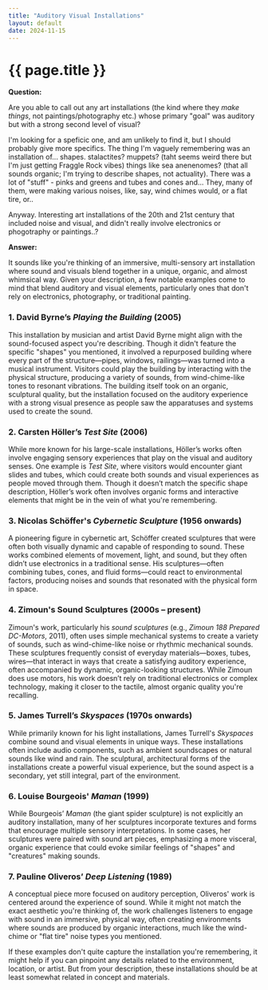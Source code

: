 ```yaml
---
title: "Auditory Visual Installations"
layout: default
date: 2024-11-15
---
```


# {{ page.title }}

**Question:** 

Are you able to call out any art installations (the kind where they *make things*, not paintings/photography etc.) whose primary "goal" was auditory but with a strong second level of visual?

I'm looking for a speficic one, and am unlikely to find it, but I should probably give more specifics. The thing I'm vaguely remembering was an installation of... shapes. stalactites? muppets? (taht seems weird there but I'm just getting Fraggle Rock vibes) things like sea anenenomes? (that all sounds organic; I'm trying to describe shapes, not actuality). There was a lot of "stuff" - pinks and greens and tubes and cones and... They, many of them, were making various noises, like, say, wind chimes would, or a flat tire, or..

Anyway. Interesting art installations of the 20th and 21st century that included noise and visual, and didn't really involve electronics or phogotraphy or paintings..?

**Answer:**

It sounds like you're thinking of an immersive, multi-sensory art installation where sound and visuals blend together in a unique, organic, and almost whimsical way. Given your description, a few notable examples come to mind that blend auditory and visual elements, particularly ones that don't rely on electronics, photography, or traditional painting.

### 1. **David Byrne’s *Playing the Building* (2005)**
   This installation by musician and artist David Byrne might align with the sound-focused aspect you're describing. Though it didn't feature the specific "shapes" you mentioned, it involved a repurposed building where every part of the structure—pipes, windows, railings—was turned into a musical instrument. Visitors could play the building by interacting with the physical structure, producing a variety of sounds, from wind-chime-like tones to resonant vibrations. The building itself took on an organic, sculptural quality, but the installation focused on the auditory experience with a strong visual presence as people saw the apparatuses and systems used to create the sound.

### 2. **Carsten Höller’s *Test Site* (2006)**
   While more known for his large-scale installations, Höller’s works often involve engaging sensory experiences that play on the visual and auditory senses. One example is *Test Site*, where visitors would encounter giant slides and tubes, which could create both sounds and visual experiences as people moved through them. Though it doesn’t match the specific shape description, Höller’s work often involves organic forms and interactive elements that might be in the vein of what you're remembering.

### 3. **Nicolas Schöffer's *Cybernetic Sculpture* (1956 onwards)**
   A pioneering figure in cybernetic art, Schöffer created sculptures that were often both visually dynamic and capable of responding to sound. These works combined elements of movement, light, and sound, but they often didn’t use electronics in a traditional sense. His sculptures—often combining tubes, cones, and fluid forms—could react to environmental factors, producing noises and sounds that resonated with the physical form in space.

### 4. **Zimoun's Sound Sculptures (2000s – present)**
   Zimoun's work, particularly his *sound sculptures* (e.g., *Zimoun 188 Prepared DC-Motors*, 2011), often uses simple mechanical systems to create a variety of sounds, such as wind-chime-like noise or rhythmic mechanical sounds. These sculptures frequently consist of everyday materials—boxes, tubes, wires—that interact in ways that create a satisfying auditory experience, often accompanied by dynamic, organic-looking structures. While Zimoun does use motors, his work doesn’t rely on traditional electronics or complex technology, making it closer to the tactile, almost organic quality you're recalling.

### 5. **James Turrell’s *Skyspaces* (1970s onwards)**
   While primarily known for his light installations, James Turrell's *Skyspaces* combine sound and visual elements in unique ways. These installations often include audio components, such as ambient soundscapes or natural sounds like wind and rain. The sculptural, architectural forms of the installations create a powerful visual experience, but the sound aspect is a secondary, yet still integral, part of the environment.

### 6. **Louise Bourgeois' *Maman* (1999)**
   While Bourgeois’ *Maman* (the giant spider sculpture) is not explicitly an auditory installation, many of her sculptures incorporate textures and forms that encourage multiple sensory interpretations. In some cases, her sculptures were paired with sound art pieces, emphasizing a more visceral, organic experience that could evoke similar feelings of "shapes" and "creatures" making sounds.

### 7. **Pauline Oliveros’ *Deep Listening* (1989)**
   A conceptual piece more focused on auditory perception, Oliveros' work is centered around the experience of sound. While it might not match the exact aesthetic you're thinking of, the work challenges listeners to engage with sound in an immersive, physical way, often creating environments where sounds are produced by organic interactions, much like the wind-chime or "flat tire" noise types you mentioned.

If these examples don't quite capture the installation you're remembering, it might help if you can pinpoint any details related to the environment, location, or artist. But from your description, these installations should be at least somewhat related in concept and materials.
